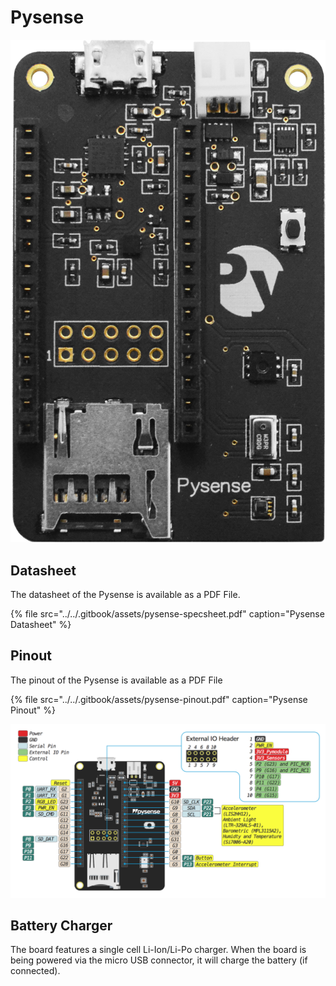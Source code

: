 # Pysense

![](../../.gitbook/assets/assets-lil0igdl11z7jos_jpx-lkn7scqkkkb6tqb3uyo-lkn83hclnq-gurt2p_m-pysense.png) 

## Datasheet

The datasheet of the Pysense is available as a PDF File.

{% file src="../../.gitbook/assets/pysense-specsheet.pdf" caption="Pysense Datasheet" %}

## Pinout

The pinout of the Pysense is available as a PDF File

{% file src="../../.gitbook/assets/pysense-pinout.pdf" caption="Pysense Pinout" %}

![](../../.gitbook/assets/pysense-pinout-1.png)

## Battery Charger

The board features a single cell Li-Ion/Li-Po charger. When the board is being powered via the micro USB connector, it will charge the battery \(if connected\).



